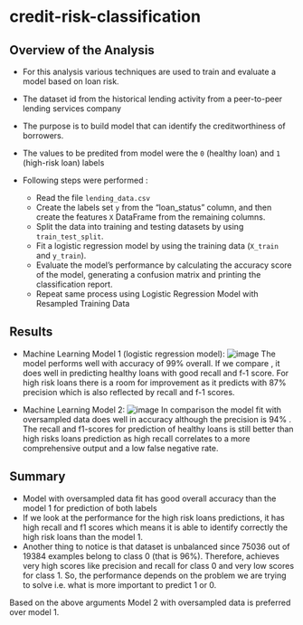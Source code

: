 # credit-risk-classification

## Overview of the Analysis

- For this analysis various techniques are used to train and evaluate a model based on loan risk.
- The dataset id from the historical lending activity from a peer-to-peer lending services company 
- The purpose is to build model that can identify the creditworthiness of borrowers.

- The values to be predited from model were the `0` (healthy loan) and `1` (high-risk loan) labels 
- Following steps were performed :
   - Read the file `lending_data.csv`
   - Create the labels set `y` from the “loan_status” column, and then create the features `X` DataFrame from the remaining columns.
   - Split the data into training and testing datasets by using `train_test_split`.
   - Fit a logistic regression model by using the training data (`X_train` and `y_train`).
   - Evaluate the model’s performance by calculating  the accuracy score of the model, generating a confusion matrix and printing the classification report.
   - Repeat same process using Logistic Regression Model with Resampled Training Data


## Results

* Machine Learning Model 1 (logistic regression model): ![image](/credit-risk-classification/Images/logistic%20regression%20cr.png)
  The model performs well with accuracy of 99% overall. If we compare , it does well in predicting healthy loans with good recall and f-1 score. For high risk loans there is a room for improvement as it predicts with 87% precision which is also reflected by recall and f-1 scores.

* Machine Learning Model 2:
![image](/credit-risk-classification/Images/sampler%20cr.png )
  In comparison the model fit with oversampled data does well in accuracy although the precision is 94% . The recall and f1-scores for prediction of healthy loans is still better than high risks loans prediction as high recall correlates to a more comprehensive output and a low false negative rate.

## Summary

 - Model with oversampled data fit has good overall accuracy than the model 1 for prediction of both labels
 - If we look at the performance for the high risk loans predictions, it has high recall and f1 scores which means it is able to identify correctly the high risk loans than the model 1.
 - Another thing to notice is that dataset is unbalanced since 75036 out of 19384 examples belong to class 0 (that is 96%). Therefore, achieves very high scores like precision and recall for class 0 and very low scores for class 1. So, the performance depends on the problem we are trying to solve i.e. what is more important to predict 1 or 0.

Based on the above arguments Model 2 with oversampled data is preferred over model 1. 
